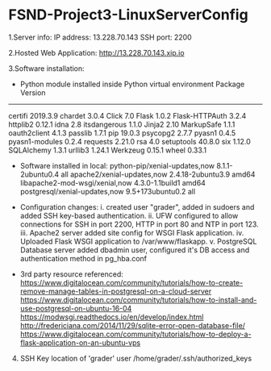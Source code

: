 # FSND-Project3-LinuxServerConfig

1.Server info:
IP address: 13.228.70.143
SSH port: 2200

2.Hosted Web Application:
http://13.228.70.143.xip.io

3.Software installation:
- Python module installed inside Python virtual environment
Package        Version
-------------- --------
certifi        2019.3.9
chardet        3.0.4
Click          7.0
Flask          1.0.2
Flask-HTTPAuth 3.2.4
httplib2       0.12.1
idna           2.8
itsdangerous   1.1.0
Jinja2         2.10
MarkupSafe     1.1.1
oauth2client   4.1.3
passlib        1.7.1
pip            19.0.3
psycopg2       2.7.7
pyasn1         0.4.5
pyasn1-modules 0.2.4
requests       2.21.0
rsa            4.0
setuptools     40.8.0
six            1.12.0
SQLAlchemy     1.3.1
urllib3        1.24.1
Werkzeug       0.15.1
wheel          0.33.1
- Software installed in local:
python-pip/xenial-updates,now 8.1.1-2ubuntu0.4 all
apache2/xenial-updates,now 2.4.18-2ubuntu3.9 amd64
libapache2-mod-wsgi/xenial,now 4.3.0-1.1build1 amd64
postgresql/xenial-updates,now 9.5+173ubuntu0.2 all

- Configuration changes:
i. created user "grader", added in sudoers and added SSH key-based authentication.
ii. UFW configured to allow connections for SSH in port 2200, HTTP in port 80 and NTP in port 123.
iii. Apache2 server added site config for WSGI Flask application.
iv. Uploaded Flask WSGI application to /var/www/flaskapp.
v. PostgreSQL Database server added dbadmin user, configured it's DB access and authentication method in pg_hba.conf

- 3rd party resource referenced:
https://www.digitalocean.com/community/tutorials/how-to-create-remove-manage-tables-in-postgresql-on-a-cloud-server
https://www.digitalocean.com/community/tutorials/how-to-install-and-use-postgresql-on-ubuntu-16-04
https://modwsgi.readthedocs.io/en/develop/index.html
http://fredericiana.com/2014/11/29/sqlite-error-open-database-file/
https://www.digitalocean.com/community/tutorials/how-to-deploy-a-flask-application-on-an-ubuntu-vps

4. SSH Key location of 'grader' user
/home/grader/.ssh/authorized_keys
